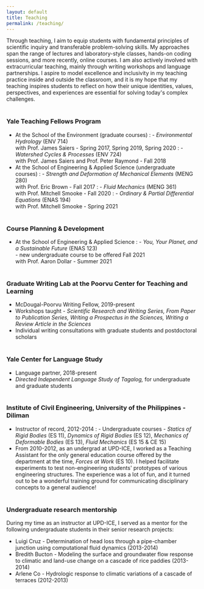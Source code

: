 ```yaml
---
layout: default
title: Teaching
permalink: /teaching/
---
```


Through teaching, I aim to equip students with fundamental principles of scientific inquiry and transferable problem-solving skills. My approaches span the range of lectures and laboratory-style classes, hands-on coding sessions, and more recently, online courses. I am also actively involved with extracurricular teaching, mainly through writing workshops and language partnerships. I aspire to model excellence and inclusivity in my teaching practice inside and outside the classroom, and it is my hope that my teaching inspires students to reflect on how their unique identities, values, perspectives, and experiences are essential for solving today's complex challenges.
<br/><br/>

### Yale Teaching Fellows Program

* At the School of the Environment (graduate courses)
: - *Environmental Hydrology* (ENV 714)
<br/>with Prof. James Saiers - Spring 2017, Spring 2019, Spring 2020
: - *Watershed Cycles & Processes* (ENV 724)
<br/>with Prof. James Saiers and Prof. Peter Raymond - Fall 2018
* At the School of Engineering & Applied Science (undergraduate courses)
: - *Strength and Deformation of Mechanical Elements* (MENG 280)
<br/>with Prof. Eric Brown - Fall 2017
: - *Fluid Mechanics* (MENG 361)
<br/>with Prof. Mitchell Smooke - Fall 2020
: - *Ordinary & Partial Differential Equations* (ENAS 194)
<br/>with Prof. Mitchell Smooke - Spring 2021
<br/><br/>

### Course Planning & Development

* At the School of Engineering & Applied Science
: - *You, Your Planet, and a Sustainable Future* (ENAS 123)
<br/> - new undergraduate course to be offered Fall 2021
<br/>with Prof. Aaron Dollar - Summer 2021
<br/><br/>

### Graduate Writing Lab at the Poorvu Center for Teaching and Learning

* McDougal-Poorvu Writing Fellow, 2019-present
* Workshops taught - *Scientific Research and Writing Series, From Paper to Publication Series, Writing a Prospectus in the Sciences, Writing a Review Article in the Sciences*
* Individual writing consultations with graduate students and postdoctoral scholars
<br/><br/>

### Yale Center for Language Study

* Language partner, 2018-present
* *Directed Independent Language Study of Tagalog,* for undergraduate and graduate students
<br/><br/>

### Institute of Civil Engineering, University of the Philippines - Diliman

* Instructor of record, 2012-2014 
: - Undergraduate courses - *Statics of Rigid Bodies* (ES 11), *Dynamics of Rigid Bodies* (ES 12), *Mechanics of Deformable Bodies* (ES 13), *Fluid Mechanics* (ES 15 & CE 15)
* From 2010-2012, as an undergrad at UPD-ICE, I worked as a Teaching Assistant for the only general education course offered by the department at the time, *Forces at Work* (ES 10).  I helped facilitate experiments to test non-engineering students' prototypes of various engineering structures. The experience was a lot of fun, and it turned out to be a wonderful training ground for communicating disciplinary concepts to a general audience! 
<br/><br/>

### Undergraduate research mentorship

During my time as an instructor at UPD-ICE, I served as a mentor for the following undergraduate students in their senior research projects:
* Luigi Cruz - Determination of head loss through a pipe-chamber junction using computational fluid dynamics (2013-2014)
* Bredith Bucton - Modeling the surface and groundwater flow response to climatic and land-use change on a cascade of rice paddies (2013-2014)
* Arlene Co - Hydrologic response to climatic variations of a cascade of terraces (2012-2013)